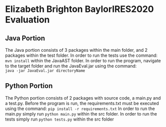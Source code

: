 # Elizabeth Brighton BaylorIRES2020 Evaluation

## Java Portion 

The Java portion consists of 3 packages within the main folder, and 2 packages within the test folder.
In order to run the tests use the command: ```mvn install``` within the JavaAST folder.
In order to run the program, navigate to the target folder and run the JavaEval.jar using the command:  
```java -jar JavaEval.jar directoryName```

## Python Portion

The Python portion consists of 2 packages with source code, a main.py and a test.py.
Before the program is run, the requirements.txt must be executed using the command: ```pip install -r requirements.txt```
In order to run the main.py simply run ```python main.py``` within the src folder.
In order to run the tests simply run ```python tests.py``` within the src folder

